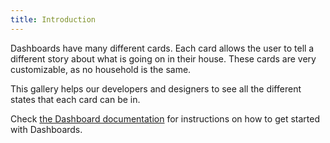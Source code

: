 ```yaml
---
title: Introduction
---
```

Dashboards have many different cards. Each card allows the user to tell
a different story about what is going on in their house. These cards
are very customizable, as no household is the same.

This gallery helps our developers and designers to see all the
different states that each card can be in.

Check [the Dashboard documentation](https://www.home-assistant.io/dashboards/) for instructions on how to get started with Dashboards.
